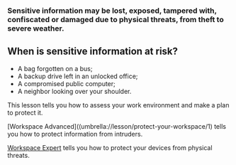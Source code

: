 [Title]: # (Physical threats)
[Order]: # (0)

### Sensitive information may be lost, exposed, tampered with, confiscated or damaged due to physical threats, from theft to severe weather. 

## When is sensitive information at risk? 

* A bag forgotten on a bus;
* A backup drive left in an unlocked office;
* A compromised public computer; 
* A neighbor looking over your shoulder. 

This lesson tells you how to assess your work environment and make a plan to protect it.

[Workspace Advanced]((umbrella://lesson/protect-your-workspace/1) tells you how to protect information from intruders.

[Workspace Expert](umbrella://lesson/protect-your-workspace/2) tells you how to protect your devices from physical threats. 
